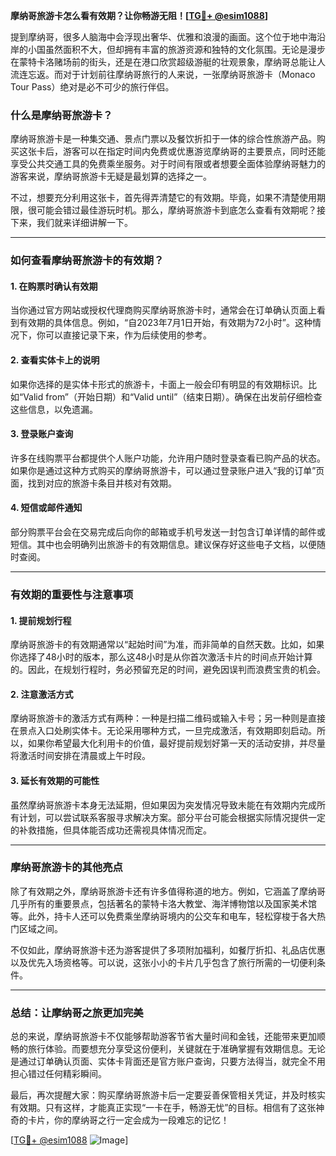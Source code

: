 **摩纳哥旅游卡怎么看有效期？让你畅游无阻！[[TG💪+ @esim1088](https://t.me/s/esim1088)]**

提到摩纳哥，很多人脑海中会浮现出奢华、优雅和浪漫的画面。这个位于地中海沿岸的小国虽然面积不大，但却拥有丰富的旅游资源和独特的文化氛围。无论是漫步在蒙特卡洛赌场前的街头，还是在港口欣赏超级游艇的壮观景象，摩纳哥总能让人流连忘返。而对于计划前往摩纳哥旅行的人来说，一张摩纳哥旅游卡（Monaco Tour Pass）绝对是必不可少的旅行伴侣。

### **什么是摩纳哥旅游卡？**

摩纳哥旅游卡是一种集交通、景点门票以及餐饮折扣于一体的综合性旅游产品。购买这张卡后，游客可以在指定时间内免费或优惠游览摩纳哥的主要景点，同时还能享受公共交通工具的免费乘坐服务。对于时间有限或者想要全面体验摩纳哥魅力的游客来说，摩纳哥旅游卡无疑是最划算的选择之一。

不过，想要充分利用这张卡，首先得弄清楚它的有效期。毕竟，如果不清楚使用期限，很可能会错过最佳游玩时机。那么，摩纳哥旅游卡到底怎么查看有效期呢？接下来，我们就来详细讲解一下。

---

### **如何查看摩纳哥旅游卡的有效期？**

#### **1. 在购票时确认有效期**
当你通过官方网站或授权代理商购买摩纳哥旅游卡时，通常会在订单确认页面上看到有效期的具体信息。例如，“自2023年7月1日开始，有效期为72小时”。这种情况下，你可以直接记录下来，作为后续使用的参考。

#### **2. 查看实体卡上的说明**
如果你选择的是实体卡形式的旅游卡，卡面上一般会印有明显的有效期标识。比如“Valid from”（开始日期）和“Valid until”（结束日期）。确保在出发前仔细检查这些信息，以免遗漏。

#### **3. 登录账户查询**
许多在线购票平台都提供个人账户功能，允许用户随时登录查看已购产品的状态。如果你是通过这种方式购买的摩纳哥旅游卡，可以通过登录账户进入“我的订单”页面，找到对应的旅游卡条目并核对有效期。

#### **4. 短信或邮件通知**
部分购票平台会在交易完成后向你的邮箱或手机号发送一封包含订单详情的邮件或短信。其中也会明确列出旅游卡的有效期信息。建议保存好这些电子文档，以便随时查阅。

---

### **有效期的重要性与注意事项**

#### **1. 提前规划行程**
摩纳哥旅游卡的有效期通常以“起始时间”为准，而非简单的自然天数。比如，如果你选择了48小时的版本，那么这48小时是从你首次激活卡片的时间点开始计算的。因此，在规划行程时，务必预留充足的时间，避免因误判而浪费宝贵的机会。

#### **2. 注意激活方式**
摩纳哥旅游卡的激活方式有两种：一种是扫描二维码或输入卡号；另一种则是直接在景点入口处刷实体卡。无论采用哪种方式，一旦完成激活，有效期即刻启动。所以，如果你希望最大化利用卡的价值，最好提前规划好第一天的活动安排，并尽量将激活时间安排在清晨或上午时段。

#### **3. 延长有效期的可能性**
虽然摩纳哥旅游卡本身无法延期，但如果因为突发情况导致未能在有效期内完成所有计划，可以尝试联系客服寻求解决方案。部分平台可能会根据实际情况提供一定的补救措施，但具体能否成功还需视具体情况而定。

---

### **摩纳哥旅游卡的其他亮点**

除了有效期之外，摩纳哥旅游卡还有许多值得称道的地方。例如，它涵盖了摩纳哥几乎所有的重要景点，包括著名的蒙特卡洛大教堂、海洋博物馆以及国家美术馆等。此外，持卡人还可以免费乘坐摩纳哥境内的公交车和电车，轻松穿梭于各大热门区域之间。

不仅如此，摩纳哥旅游卡还为游客提供了多项附加福利，如餐厅折扣、礼品店优惠以及优先入场资格等。可以说，这张小小的卡片几乎包含了旅行所需的一切便利条件。

---

### **总结：让摩纳哥之旅更加完美**

总的来说，摩纳哥旅游卡不仅能够帮助游客节省大量时间和金钱，还能带来更加顺畅的旅行体验。而要想充分享受这份便利，关键就在于准确掌握有效期信息。无论是通过订单确认页面、实体卡背面还是官方账户查询，只要方法得当，就完全不用担心错过任何精彩瞬间。

最后，再次提醒大家：购买摩纳哥旅游卡后一定要妥善保管相关凭证，并及时核实有效期。只有这样，才能真正实现“一卡在手，畅游无忧”的目标。相信有了这张神奇的卡片，你的摩纳哥之行一定会成为一段难忘的记忆！

[[TG💪+ @esim1088](https://t.me/s/esim1088) ![Image](https://i.postimg.cc/4NQfJmqS/Snipaste-2025-05-13-00-14-12.png)]